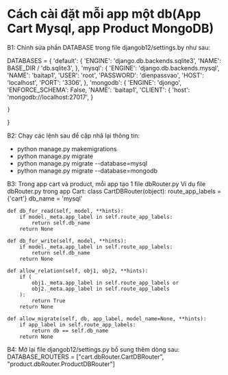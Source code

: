 # Cách cài đặt mỗi app một db(App Cart Mysql, app Product MongoDB)
B1: Chỉnh sửa phần DATABASE trong file djangob12/settings.by như sau:

DATABASES = {
    'default': {
        'ENGINE': 'django.db.backends.sqlite3',
        'NAME': BASE_DIR / 'db.sqlite3',
    },
    'mysql': {
         'ENGINE': 'django.db.backends.mysql',
        'NAME': 'baitap1',
        'USER': 'root',
        'PASSWORD': 'dienpassvao',
        'HOST': 'localhost',
        'PORT': '3306',
    },
    'mongodb': {
        'ENGINE': 'djongo',
        'ENFORCE_SCHEMA': False,
        'NAME': 'baitap1',
        'CLIENT': {
            'host': 'mongodb://localhost:27017',
    }
        
    }
    
}

B2: Chạy các lệnh sau để cập nhâ lại thông tin: 

- python manage.py makemigrations
- python manage.py migrate
- python manage.py migrate --database=mysql
- python manage.py migrate --database=mongodb

B3: Trong app cart và product, mỗi app tạo 1 file dbRouter.py
Ví dụ file dbRouter.py trong app Cart:
class CartDBRouter(object):
    route_app_labels = {'cart'}
    db_name = 'mysql'

    def db_for_read(self, model, **hints):
        if model._meta.app_label in self.route_app_labels:
            return self.db_name
        return None

    def db_for_write(self, model, **hints):
        if model._meta.app_label in self.route_app_labels:
            return self.db_name
        return None

    def allow_relation(self, obj1, obj2, **hints):
        if (
            obj1._meta.app_label in self.route_app_labels or
            obj2._meta.app_label in self.route_app_labels
        ):
            return True
        return None

    def allow_migrate(self, db, app_label, model_name=None, **hints):
        if app_label in self.route_app_labels:
            return db == self.db_name
        return None
        
B4: Mở lại file djangob12/settings.py bổ sung thêm dòng sau:
DATABASE_ROUTERS = ["cart.dbRouter.CartDBRouter", "product.dbRouter.ProductDBRouter"]
